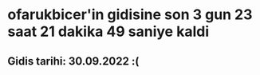 # ofarukbicer'in gidisine son 3 gun 23 saat 21 dakika 49 saniye kaldi

## Gidis tarihi: 30.09.2022 :(
